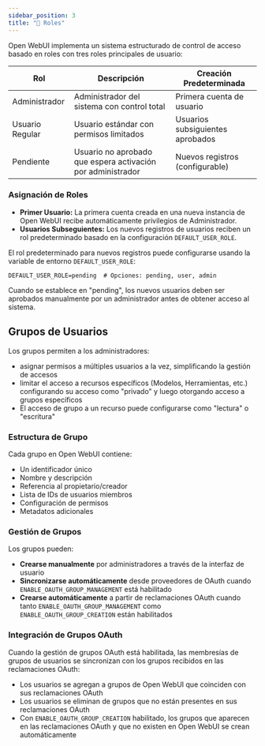 ```yaml
---
sidebar_position: 3
title: "🔑 Roles"
---
```


Open WebUI implementa un sistema estructurado de control de acceso basado en roles con tres roles principales de usuario:

| **Rol**        | **Descripción**                                  | **Creación Predeterminada**       |
|----------------|--------------------------------------------------|-----------------------------------|
| Administrador  | Administrador del sistema con control total      | Primera cuenta de usuario         |
| Usuario Regular| Usuario estándar con permisos limitados          | Usuarios subsiguientes aprobados  |
| Pendiente      | Usuario no aprobado que espera activación por administrador | Nuevos registros (configurable) |

### Asignación de Roles

* **Primer Usuario:** La primera cuenta creada en una nueva instancia de Open WebUI recibe automáticamente privilegios de Administrador.
* **Usuarios Subseguientes:** Los nuevos registros de usuarios reciben un rol predeterminado basado en la configuración `DEFAULT_USER_ROLE`.

El rol predeterminado para nuevos registros puede configurarse usando la variable de entorno `DEFAULT_USER_ROLE`:

```.dotenv
DEFAULT_USER_ROLE=pending  # Opciones: pending, user, admin
```

Cuando se establece en "pending", los nuevos usuarios deben ser aprobados manualmente por un administrador antes de obtener acceso al sistema.

## Grupos de Usuarios

Los grupos permiten a los administradores:
* asignar permisos a múltiples usuarios a la vez, simplificando la gestión de accesos
* limitar el acceso a recursos específicos (Modelos, Herramientas, etc.) configurando su acceso como "privado" y luego otorgando acceso a grupos específicos
* El acceso de grupo a un recurso puede configurarse como "lectura" o "escritura"

### Estructura de Grupo

Cada grupo en Open WebUI contiene:

* Un identificador único
* Nombre y descripción
* Referencia al propietario/creador
* Lista de IDs de usuarios miembros
* Configuración de permisos
* Metadatos adicionales

### Gestión de Grupos

Los grupos pueden:

* **Crearse manualmente** por administradores a través de la interfaz de usuario
* **Sincronizarse automáticamente** desde proveedores de OAuth cuando `ENABLE_OAUTH_GROUP_MANAGEMENT` está habilitado
* **Crearse automáticamente** a partir de reclamaciones OAuth cuando tanto `ENABLE_OAUTH_GROUP_MANAGEMENT` como `ENABLE_OAUTH_GROUP_CREATION` están habilitados

### Integración de Grupos OAuth

Cuando la gestión de grupos OAuth está habilitada, las membresías de grupos de usuarios se sincronizan con los grupos recibidos en las reclamaciones OAuth:

* Los usuarios se agregan a grupos de Open WebUI que coinciden con sus reclamaciones OAuth
* Los usuarios se eliminan de grupos que no están presentes en sus reclamaciones OAuth
* Con `ENABLE_OAUTH_GROUP_CREATION` habilitado, los grupos que aparecen en las reclamaciones OAuth y que no existen en Open WebUI se crean automáticamente

